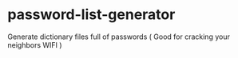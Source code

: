 # password-list-generator
Generate dictionary files full of passwords ( Good for cracking your neighbors WIFI )
